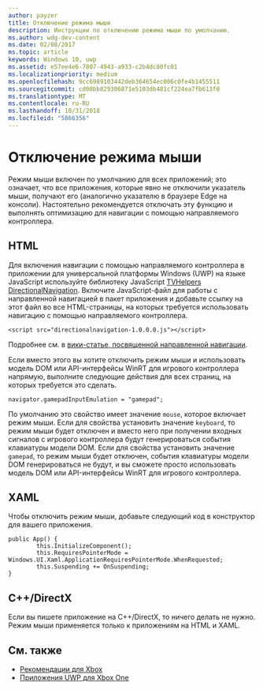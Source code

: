 ```yaml
---
author: payzer
title: Отключение режима мыши
description: Инструкции по отключению режима мыши по умолчанию.
ms.author: wdg-dev-content
ms.date: 02/08/2017
ms.topic: article
keywords: Windows 10, uwp
ms.assetid: e57ee4e6-7807-4943-a933-c2b4dc80fc01
ms.localizationpriority: medium
ms.openlocfilehash: 9cc6989103442deb364654ec006c0fe4b1455511
ms.sourcegitcommit: cd00bb829306871e5103db481cf224ea7fb613f0
ms.translationtype: MT
ms.contentlocale: ru-RU
ms.lasthandoff: 10/31/2018
ms.locfileid: "5866356"
---
```

# <a name="how-to-disable-mouse-mode"></a>Отключение режима мыши
Режим мыши включен по умолчанию для всех приложений; это означает, что все приложения, которые явно не отключили указатель мыши, получают его (аналогично указателю в браузере Edge на консоли). Настоятельно рекомендуется отключать эту функцию и выполнять оптимизацию для навигации с помощью направляемого контроллера.   
   
## <a name="html"></a>HTML   
Для включения навигации с помощью направляемого контроллера в приложении для универсальной платформы Windows (UWP) на языке JavaScript используйте библиотеку JavaScript [TVHelpers DirectionalNavigation](https://github.com/Microsoft/TVHelpers/wiki/Using-DirectionalNavigation). Включите JavaScript-файл для работы с направленной навигацией в пакет приложения и добавьте ссылку на этот файл во все HTML-страницы, на которых требуется использовать навигацию с помощью направляемого контроллера.

```code
<script src="directionalnavigation-1.0.0.0.js"></script>
```
Подробнее см. в [вики-статье, посвященной направленной навигации](https://github.com/Microsoft/TVHelpers/wiki/Using-DirectionalNavigation).

Если вместо этого вы хотите отключить режим мыши и использовать модель DOM или API-интерфейсы WinRT для игрового контроллера напрямую, выполните следующие действия для всех страниц, на которых требуется это сделать. 
   
```code
navigator.gamepadInputEmulation = "gamepad";
```   

   По умолчанию это свойство имеет значение `mouse`, которое включает режим мыши. Если для свойства установить значение `keyboard`, то режим мыши будет отключен и вместо него при получении входных сигналов с игрового контроллера будут генерироваться события клавиатуры модели DOM. Если для свойства установить значение `gamepad`, то режим мыши будет отключен, события клавиатуры модели DOM генерироваться не будут, и вы сможете просто использовать модель DOM или API-интерфейсы WinRT для игрового контроллера.

## <a name="xaml"></a>XAML    
Чтобы отключить режим мыши, добавьте следующий код в конструктор для вашего приложения.   
   
```code
public App() {
        this.InitializeComponent();
        this.RequiresPointerMode = Windows.UI.Xaml.ApplicationRequiresPointerMode.WhenRequested;
        this.Suspending += OnSuspending;
}
```

## <a name="cdirectx"></a>C++/DirectX   
Если вы пишете приложение на C++/DirectX, то ничего делать не нужно. Режим мыши применяется только к приложениям на HTML и XAML.

## <a name="see-also"></a>См. также
- [Рекомендации для Xbox](tailoring-for-xbox.md)
- [Приложения UWP для Xbox One](index.md)

